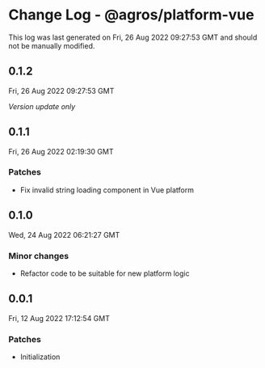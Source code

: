 # Change Log - @agros/platform-vue

This log was last generated on Fri, 26 Aug 2022 09:27:53 GMT and should not be manually modified.

## 0.1.2
Fri, 26 Aug 2022 09:27:53 GMT

_Version update only_

## 0.1.1
Fri, 26 Aug 2022 02:19:30 GMT

### Patches

- Fix invalid string loading component in Vue platform

## 0.1.0
Wed, 24 Aug 2022 06:21:27 GMT

### Minor changes

- Refactor code to be suitable for new platform logic

## 0.0.1
Fri, 12 Aug 2022 17:12:54 GMT

### Patches

- Initialization

